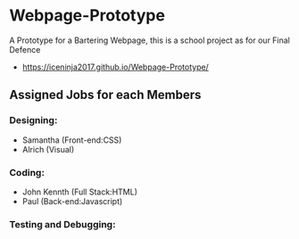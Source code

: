 # Webpage-Prototype
A Prototype for a Bartering Webpage, this is a school project as for our Final Defence
- https://iceninja2017.github.io/Webpage-Prototype/
## **Assigned Jobs for each Members**

### Designing:
- Samantha (Front-end:CSS)
- Alrich (Visual)
### Coding:
- John Kennth (Full Stack:HTML)
- Paul (Back-end:Javascript)
### Testing and Debugging:
